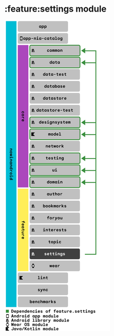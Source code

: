 # :feature:settings module

![Dependency graph](../../docs/images/graphs/dep_graph_feature_settings.png)
